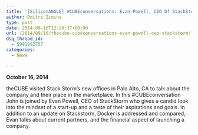 ```yaml
---
title: '[SiliconANGLE] #CUBEconversations: Evan Powell, CEO Of StackStorm'
author: Dmitri Zimine
type: post
date: 2014-09-16T12:20:37+00:00
url: /2014/09/16/thecube-cubeconversations-evan-powell-ceo-stackstorm/
dsq_thread_id:
  - 5991992757
categories:
  - News

---
```

**October 16, 2014**

theCUBE visited Stack Storm’s new offices in Palo Alto, CA to talk about the company and their place in the marketplace. In this #CUBEconversation John is joined by Evan Powell, CEO of StackStorm who gives a candid look into the mindset of a start-up and a taste of their aspirations and goals. In addition to an update on Stackstorm, Docker is addressed and compared, Evan talks about current partners, and the financial aspect of launching a company.